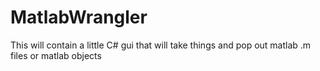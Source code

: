 # MatlabWrangler
This will contain a little C# gui that will take things and pop out matlab .m files or matlab objects
